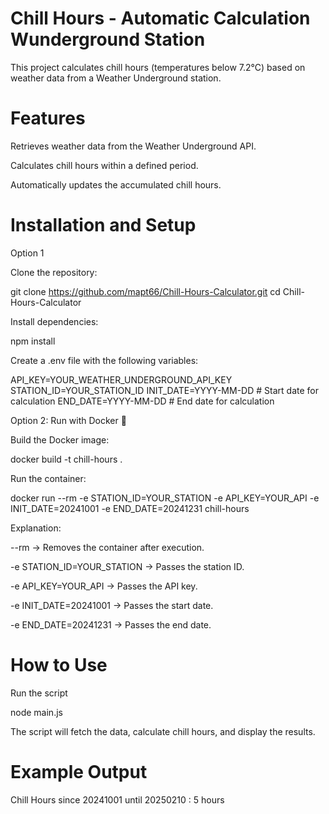 # Chill Hours - Automatic Calculation Wunderground Station

This project calculates chill hours (temperatures below 7.2°C) based on weather data from a Weather Underground station.

# Features

Retrieves weather data from the Weather Underground API.

Calculates chill hours within a defined period.

Automatically updates the accumulated chill hours.

# Installation and Setup
Option 1

Clone the repository:

git clone https://github.com/mapt66/Chill-Hours-Calculator.git
cd Chill-Hours-Calculator

Install dependencies:

npm install

Create a .env file with the following variables:

API_KEY=YOUR_WEATHER_UNDERGROUND_API_KEY
STATION_ID=YOUR_STATION_ID
INIT_DATE=YYYY-MM-DD  # Start date for calculation
END_DATE=YYYY-MM-DD   # End date for calculation

Option 2: Run with Docker 🐳

Build the Docker image:

docker build -t chill-hours .

Run the container:

docker run --rm -e STATION_ID=YOUR_STATION -e API_KEY=YOUR_API -e INIT_DATE=20241001 -e END_DATE=20241231 chill-hours

Explanation:

--rm → Removes the container after execution.

-e STATION_ID=YOUR_STATION → Passes the station ID.

-e API_KEY=YOUR_API → Passes the API key.

-e INIT_DATE=20241001 → Passes the start date.

-e END_DATE=20241231 → Passes the end date.

# How to Use

Run the script

node main.js

The script will fetch the data, calculate chill hours, and display the results.

# Example Output
Chill Hours since 20241001 until 20250210 : 5 hours






